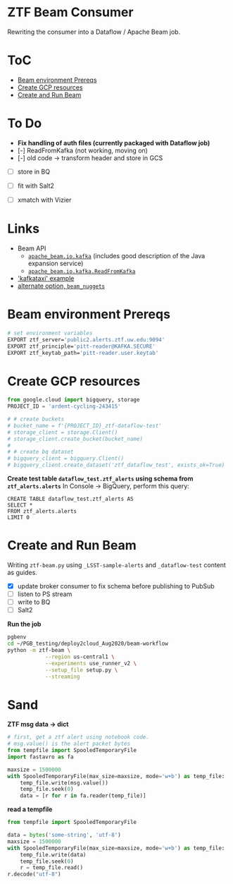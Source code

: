 # ZTF Beam Consumer
Rewriting the consumer into a Dataflow / Apache Beam job.

# ToC
- [Beam environment Prereqs](#beam-prereqs)
- [Create GCP resources](#gcpsetup)
- [Create and Run Beam](#runbeam)


# To Do
- __Fix handling of auth files (currently packaged with Dataflow job)__
- [-]  ReadFromKafka (not working, moving on)
- [-]  old code -> transform header and store in GCS
- [ ]  store in BQ
- [ ]  fit with Salt2
- [ ]  xmatch with Vizier


# Links
- Beam API
    - [`apache_beam.io.kafka`](https://github.com/apache/beam/blob/master/sdks/python/apache_beam/io/kafka.py) (includes good description of the Java expansion service)
    - [`apache_beam.io.kafka.ReadFromKafka`](https://beam.apache.org/releases/pydoc/2.24.0/apache_beam.io.kafka.html#apache_beam.io.kafka.ReadFromKafka)
- ['kafkataxi' example](https://github.com/apache/beam/tree/master/sdks/python/apache_beam/examples/kafkataxi)
- [alternate option, `beam_nuggets`](http://mohaseeb.com/beam-nuggets/beam_nuggets.io.kafkaio.html)


<a name="beam-prereqs"></a>
# Beam environment Prereqs
<!-- fs -->
```bash
# set environment variables
EXPORT ztf_server='public2.alerts.ztf.uw.edu:9094'
EXPORT ztf_principle='pitt-reader@KAFKA.SECURE'
EXPORT ztf_keytab_path='pitt-reader.user.keytab'


```
<!-- fe Beam environment Prereqs -->


<a name="gcpsetup"></a>
# Create GCP resources
<!-- fs -->
```python
from google.cloud import bigquery, storage
PROJECT_ID = 'ardent-cycling-243415'

# # create buckets
# bucket_name = f'{PROJECT_ID}_ztf-dataflow-test'
# storage_client = storage.Client()
# storage_client.create_bucket(bucket_name)
#
# # create bq dataset
# bigquery_client = bigquery.Client()
# bigquery_client.create_dataset('ztf_dataflow_test', exists_ok=True)

```

__Create test table `dataflow_test.ztf_alerts` using schema from `ztf_alerts.alerts`__
In Console -> BigQuery, perform this query:
```
CREATE TABLE dataflow_test.ztf_alerts AS
SELECT *
FROM ztf_alerts.alerts
LIMIT 0
```
<!-- fe Create GCP resources -->


<a name="runbeam"></a>
# Create and Run Beam
<!-- fs -->
Writing `ztf-beam.py` using `_LSST-sample-alerts` and `_dataflow-test` content as guides.

- [x]  update broker consumer to fix schema before publishing to PubSub
- [ ]  listen to PS stream
- [ ]  write to BQ
- [ ]  Salt2

__Run the job__
```bash
pgbenv
cd ~/PGB_testing/deploy2cloud_Aug2020/beam-workflow
python -m ztf-beam \
            --region us-central1 \
            --experiments use_runner_v2 \
            --setup_file setup.py \
            --streaming
```


<!-- fe Create and Run Beam -->

# Sand

__ZTF msg data -> dict__
```python
# first, get a ztf alert using notebook code.
# msg.value() is the alert packet bytes
from tempfile import SpooledTemporaryFile
import fastavro as fa

maxsize = 1500000
with SpooledTemporaryFile(max_size=maxsize, mode='w+b') as temp_file:
    temp_file.write(msg.value())
    temp_file.seek(0)
    data = [r for r in fa.reader(temp_file)]
```

__read a tempfile__
```python
from tempfile import SpooledTemporaryFile

data = bytes('some-string', 'utf-8')
maxsize = 1500000
with SpooledTemporaryFile(max_size=maxsize, mode='w+b') as temp_file:
    temp_file.write(data)
    temp_file.seek(0)
    r = temp_file.read()
r.decode("utf-8")
```
